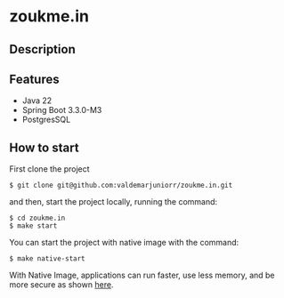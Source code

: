 # zoukme.in

## Description

## Features
- Java 22
- Spring Boot 3.3.0-M3
- PostgresSQL

## How to start
First clone the project

```shell
$ git clone git@github.com:valdemarjuniorr/zoukme.in.git
```

and then, start the project locally, running the command:
```shell
$ cd zoukme.in
$ make start
```

You can start the project with native image with the command:
```shell
$ make native-start
```
With Native Image, applications can run faster, use less memory, and be more secure as shown [here](https://github.com/valdemarjuniorr/spring-boot-graalvm-performance-comparation).
